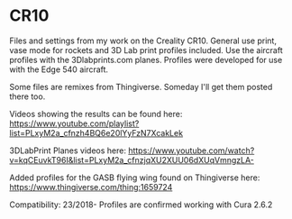 # CR10
Files and settings from my work on the Creality CR10. General use print, vase mode for rockets and 3D Lab print profiles included.
Use the aircraft profiles with the 3Dlabprints.com planes. Profiles were developed for use with the Edge 540 aircraft. 

Some files are remixes from Thingiverse. Someday I'll get them posted there too.

Videos showing the results can be found here:
https://www.youtube.com/playlist?list=PLxyM2a_cfnzh4BQ6e20lYyFzN7XcakLek

3DLabPrint Planes videos here:
https://www.youtube.com/watch?v=kqCEuvkT96I&list=PLxyM2a_cfnzjqXU2XUU06dXUqVmngzLA-

Added profiles for the GASB flying wing found on Thingiverse here: https://www.thingiverse.com/thing:1659724


Compatibility:
23/2018- Profiles are confirmed working with Cura 2.6.2 
